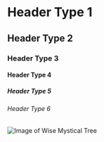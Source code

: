 # Header Type 1
## Header Type 2
### Header Type 3
#### Header Type 4
##### Header Type 5
###### Header Type 6

![Image of Wise Mystical Tree](https://i1.sndcdn.com/artworks-EC5k5lHzgHPLsyzW-Uxz2Qg-t1080x1080.jpg)
